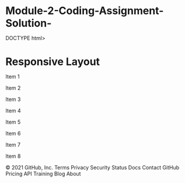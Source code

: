 # Module-2-Coding-Assignment-Solution-
DOCTYPE html>
<html>
<head>
<meta charset="utf-8">
<meta name="viewport" content="width=device-width, initial-scale=1">
<title>Our Menu</title>
<style>

/********** Base styles **********/
* {
  box-sizing: border-box;
}
h1 {
  margin-bottom: 15px;
}

p {
  border: 1px solid black;
  background-color: #A52A2A;
  width: 90%;
  height: 150px;
  margin-right: auto;
  margin-left: auto;
  font-family: Helvetica;
  color: white;
}

/* Simple Responsive Framework. */
.row {
  width: 100%;
}

/********** Large devices only **********/
@media (min-width: 992px) and (min-width: 1200px) {
  .col-lg-1, .col-lg-2, .col-lg-3,  {
    float: left;
    border: 1px solid green;
  }
  .col-lg-1 {
    width: 80%;
  }
  .col-lg-2 {
    width:150%;
    height:150%;
  }
  .col-lg-3 {
    width: 25%;
 
  }

/********** Medium devices only **********/
@media (min-width: 991px) and (max-width: 1199px) {
  .col-md-1, .col-md-2, .col-md-3, {
    float: left;
    border: 1px solid green;
  }
  .col-md-1 {
    width: 50%;
  }
  .col-md-2 {
    width: 100%;
    Height: 100%
  }
  .col-md-3 {
    width: 125%;
  }
  
  

</style>
</head>
<body>
<h1>Responsive Layout</h1>

<div class="row">
  <div class="col-lg-3 col-md-6"><p>Item 1</p></div>
  <div class="col-lg-3 col-md-6"><p>Item 2</p></div>
  <div class="col-lg-3 col-md-6"><p>Item 3</p></div>
  <div class="col-lg-3 col-md-6"><p>Item 4</p></div>
  <div class="col-lg-3 col-md-6"><p>Item 5</p></div>
  <div class="col-lg-3 col-md-6"><p>Item 6</p></div>
  <div class="col-lg-3 col-md-6"><p>Item 7</p></div>
  <div class="col-lg-3 col-md-6"><p>Item 8</p></div>
</div>

</body>
</html>
© 2021 GitHub, Inc.
Terms
Privacy
Security
Status
Docs
Contact GitHub
Pricing
API
Training
Blog
About
